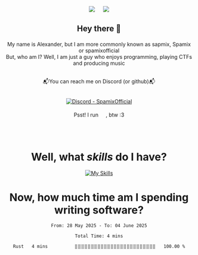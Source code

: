 <!--<h4 align="center"> This one aint as fancy as the README-WITH-STYLE!</h4>




<h1 align="center">Welcome to my profile!</h1>-->


<div align="center"> 
    <img src="https://github-readme-stats.vercel.app/api?username=SpamixOfficial&theme=moltack&show_icons=true)](https://github.com/anuraghazra/github-readme-stats"/>
    &emsp;      
    <img src="https://streak-stats.demolab.com?user=SpamixOfficial&theme=moltack&hide_border=true&date_format=%5BY%20%5DM%20j"/><!--&ring=C78E29&background=45%2C282828%2C0D5314"/>-->
</div>

<!--<h2 align="center">About Me</h2>-->
<h2 align="center">

 Hey there 👋
</h2>
<p align="center">
My name is Alexander, but I am more commonly known as sapmix, Spamix or spamixofficial
    <br>But, who am I? Well, I am just a guy who enjoys programming, playing CTFs and producing music
</p>
<div align="center">
<br>
    📬You can reach me on Discord (or github)📬
<br><br>

[![Discord - SpamixOfficial](https://img.shields.io/badge/Discord-SpamixOfficial-7289da?style=for-the-badge&logo=discord&logoColor=FFFFFF)](https://discordapp.com/users/785088537824854046)
    <br><br>Psst! I run <img height="16" width="16" src="https://cdn.simpleicons.org/fedora/51A2DA"/>, btw :3
</div>
<!--<br><br>--!>

<!--<h1 align="center">
    <img height="32" width="32" src="https://cdn.simpleicons.org/linux/white"/>My Daily Drivers
    <img height="32" width="32" src="https://cdn.simpleicons.org/linux/white"/>
</h1>
<div align="center">
    <img height=64 width=64 src="https://raw.githubusercontent.com/endeavouros-team/endeavouros-theming/master/EndeavourOS-icon.png">
    <img height="64" width="64" src="https://cdn.simpleicons.org/apple/#000000"/>
</div>
<hr>-->
<br><br>

<h1 align="center">
    <!--<img height="32" width="32" src="https://cdn.simpleicons.org/linux/white"/>-->
    Well, what <i>skills</i> do I have?
    <!--<img height="32" width="32" src="https://cdn.simpleicons.org/linux/white"/>-->
</h1>

<div align="center">

[![My Skills](https://skillicons.dev/icons?i=dart,flutter,svelte,rust,js,ts,py,gtk,mysql,linux&perline=5&theme=light)](https://skillicons.dev)
    <!--<img height="64" width="64" src="https://cdn.simpleicons.org/archlinux/1793D1"/>
    <img height="64" width="64" src="https://cdn.simpleicons.org/fedora/51A2DA"/> 
    <img height="64" width="64" src="https://cdn.simpleicons.org/linuxmint/87CF3E"/> 
    <img height="64" width="64" src="https://cdn.simpleicons.org/freebsd/#AB2B28"/>
    <img height="64" width="64" src="https://cdn.simpleicons.org/ubuntu/#E95420"/>-->
</div>

<h1 align="center">Now, how much time am I spending writing software?</h1>

<div align="center">
<!--START_SECTION:waka-->

```all_time
From: 28 May 2025 - To: 04 June 2025

Total Time: 4 mins

Rust   4 mins          ⣿⣿⣿⣿⣿⣿⣿⣿⣿⣿⣿⣿⣿⣿⣿⣿⣿⣿⣿⣿⣿⣿⣿⣿⣿   100.00 %
```

<!--END_SECTION:waka-->
</div>

<!--<div align="center">
<h2>And now, some pointless jokes</h2>
    <img src="https://readme-jokes.vercel.app/api" alt="Jokes Card" />
</div>-->

